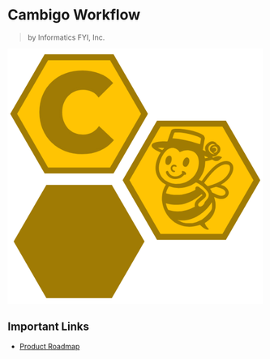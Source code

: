 # Cambigo Workflow
> by Informatics FYI, Inc.

![Cambigo Product Logo](image.png)

## Important Links

- [Product Roadmap](https://github.com/orgs/Cambigo/projects/1/views/1)